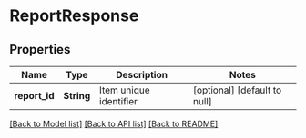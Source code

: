 # ReportResponse

## Properties
Name | Type | Description | Notes
------------ | ------------- | ------------- | -------------
**report_id** | **String** | Item unique identifier | [optional] [default to null]

[[Back to Model list]](../README.md#documentation-for-models) [[Back to API list]](../README.md#documentation-for-api-endpoints) [[Back to README]](../README.md)


